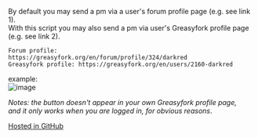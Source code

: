 By default you may send a pm via a user's forum profile page (e.g. see link 1).  
With this script you may also send a pm via user's Greasyfork profile page (e.g. see link 2).
```
Forum profile:      https://greasyfork.org/en/forum/profile/324/darkred  
Greasyfork profile: https://greasyfork.org/en/users/2160-darkred
```

example:  
![image](https://i.imgur.com/KPikvlM.jpg)

*Notes: the button doesn't appear in your own Greasyfork profile page,  
and it only works when you are logged in, for obvious reasons*.  
  
[Hosted in GitHub](https://github.com/darkred/Userscripts)